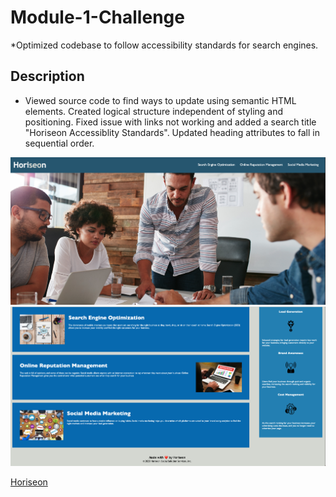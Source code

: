 # Module-1-Challenge
*Optimized codebase to follow accessibility standards for search engines.

## Description
* Viewed source code to find ways to update using semantic HTML elements.  Created logical structure independent of styling and positioning.  Fixed issue with links not working and added a search title "Horiseon Accessiblity Standards".  Updated heading attributes to fall in sequential order.  

<img src="./Develop/assets/images/photo1.png"></img>
<img src="./Develop/assets/images/photo2.png"></img>

[Horiseon](https://cjenschke.github.io/Module-1-Challenge)